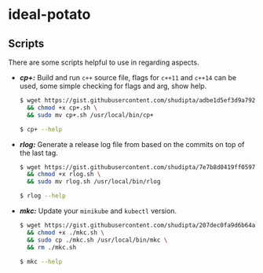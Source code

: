 # ideal-potato

## Scripts

There are some scripts helpful to use in regarding aspects.

- ***cp+:*** Build and run `c++` source file, flags for `c++11` and `c++14` can be used, some simple checking for flags and arg, show help.

  ```bash
  $ wget https://gist.githubusercontent.com/shudipta/adbe1d5ef3d9a792ac5b88757659665d/raw/81161e2257312376d84973bfebbcee74c48d4776/cp+.sh \
    && chmod +x cp+.sh \
    && sudo mv cp+.sh /usr/local/bin/cp+

  $ cp+ --help
  ```

- ***rlog:*** Generate a release log file from based on the commits on top of the last tag.

  ```bash
  $ wget https://gist.githubusercontent.com/shudipta/7e7b8d0419ff0597fe074c6c4dea6ed7/raw/f4b6b5dadda13d0f14856c88a48f5ad905720f8e/rlog.sh \
    && chmod +x rlog.sh \
    && sudo mv rlog.sh /usr/local/bin/rlog

  $ rlog --help
  ```

- ***mkc:*** Update your `minikube` and `kubectl` version.

  ```bash
  $ wget https://gist.githubusercontent.com/shudipta/207dec0fa9d6b64ab7a7341dd830a9d4/raw/9a57c413431fa805c8462452bbdf7ec68b5d45e7/mkc.sh \
    && chmod +x ./mkc.sh \
    && sudo cp ./mkc.sh /usr/local/bin/mkc \
    && rm ./mkc.sh

  $ mkc --help
  ```
